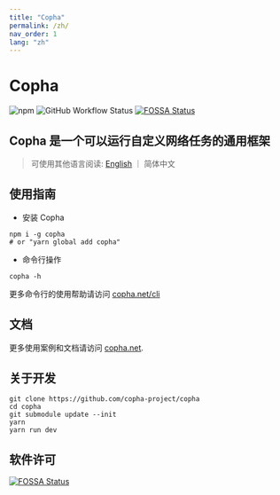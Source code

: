 ```yaml
---
title: "Copha"
permalink: /zh/
nav_order: 1
lang: "zh"
---
```



# Copha
![npm](https://img.shields.io/npm/v/copha)
![GitHub Workflow Status](https://img.shields.io/github/workflow/status/copha-project/copha/npm%20package%20publish)
[![FOSSA Status](https://app.fossa.com/api/projects/git%2Bgithub.com%2Fcopha-project%2Fcopha.svg?type=shield)](https://app.fossa.com/projects/git%2Bgithub.com%2Fcopha-project%2Fcopha?ref=badge_shield)

## Copha 是一个可以运行自定义网络任务的通用框架

> 可使用其他语言阅读: [English](/#tmp_lang) ｜ 简体中文

## 使用指南
- 安装 Copha
```
npm i -g copha
# or "yarn global add copha"
```

- 命令行操作
```
copha -h
```
更多命令行的使用帮助请访问 [copha.net/cli](./cli)

## 文档
更多使用案例和文档请访问 [copha.net](https://copha.net/zh).

## 关于开发

```
git clone https://github.com/copha-project/copha
cd copha
git submodule update --init
yarn
yarn run dev
```

## 软件许可
[![FOSSA Status](https://app.fossa.com/api/projects/git%2Bgithub.com%2Fcopha-project%2Fcopha.svg?type=large)](https://app.fossa.com/projects/git%2Bgithub.com%2Fcopha-project%2Fcopha?ref=badge_large)
